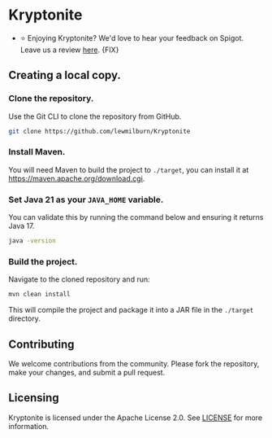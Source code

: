 # Kryptonite

- ⭐ Enjoying Kryptonite? We'd love to hear your feedback on Spigot. Leave us a review [here](https://www.spigotmc.org/resources/essence.114553/). {FIX}

## Creating a local copy.

### Clone the repository.

Use the Git CLI to clone the repository from GitHub.

```sh
git clone https://github.com/lewmilburn/Kryptonite
```

### Install Maven.

You will need Maven to build the project to `./target`, you can install it at https://maven.apache.org/download.cgi.

### Set Java 21 as your `JAVA_HOME` variable.

You can validate this by running the command below and ensuring it returns Java 17.

```sh
java -version
```

### Build the project.

Navigate to the cloned repository and run:

```sh
mvn clean install
```

This will compile the project and package it into a JAR file in the `./target` directory.

## Contributing

We welcome contributions from the community. Please fork the repository, make your changes, and submit a pull request.

## Licensing

Kryptonite is licensed under the Apache License 2.0. See [LICENSE](LICENSE) for more information.
